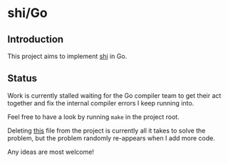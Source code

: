 # shi/Go

## Introduction
This project aims to implement [shi](https://github.com/codr7/shi) in Go.

## Status
Work is currently stalled waiting for the Go compiler team to get their act together and fix the internal compiler errors I keep running into.

Feel free to have a look by running `make` in the project root.

Deleting [this](https://github.com/codr7/shi-go/blob/main/src/shi/call.go) file from the project is currently all it takes to solve the problem, but the problem randomly re-appears when I add more code.

Any ideas are most welcome!
